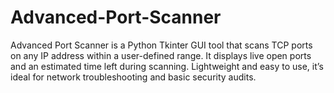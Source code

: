 # Advanced-Port-Scanner
Advanced Port Scanner is a Python Tkinter GUI tool that scans TCP ports on any IP address within a user-defined range. It displays live open ports and an estimated time left during scanning. Lightweight and easy to use, it’s ideal for network troubleshooting and basic security audits.
